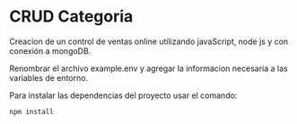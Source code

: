 # CRUD Categoria
Creacion de un control de ventas online utilizando javaScript, node js y con conexión a mongoDB.

Renombrar el archivo example.env y agregar la informacion necesaria a las variables de entorno.

Para instalar las dependencias del proyecto usar el comando:

```
npm install
```